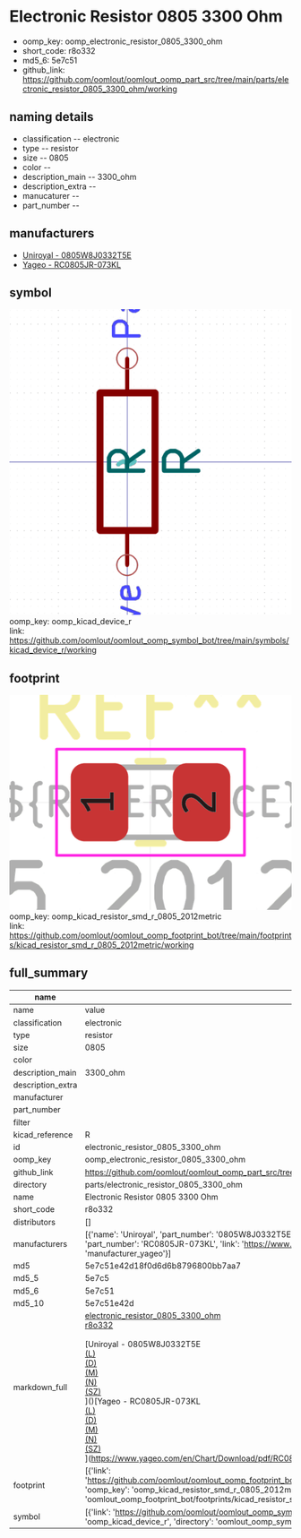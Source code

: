 # Electronic Resistor 0805 3300 Ohm

  
* oomp_key: oomp_electronic_resistor_0805_3300_ohm 
* short_code: r8o332
* md5_6: 5e7c51  
* github_link: https://github.com/oomlout/oomlout_oomp_part_src/tree/main/parts/electronic_resistor_0805_3300_ohm/working  
## naming details
* classification -- electronic
* type -- resistor
* size -- 0805
* color -- 
* description_main -- 3300_ohm
* description_extra -- 
* manucaturer -- 
* part_number -- 


## manufacturers
* [Uniroyal - 0805W8J0332T5E]()  
* [Yageo - RC0805JR-073KL](https://www.yageo.com/en/Chart/Download/pdf/RC0805JR-073KL)  

## symbol

![](symbol/0/working/working_600.png)  
oomp_key: oomp_kicad_device_r  
link: https://github.com/oomlout/oomlout_oomp_symbol_bot/tree/main/symbols/kicad_device_r/working  

## footprint

![](footprint/0/working/working_600.png)  
oomp_key: oomp_kicad_resistor_smd_r_0805_2012metric  
link: https://github.com/oomlout/oomlout_oomp_footprint_bot/tree/main/footprints/kicad_resistor_smd_r_0805_2012metric/working  

## full_summary
| name | value | 
| --- | --- | 
| name | value | 
| classification | electronic | 
| type | resistor | 
| size | 0805 | 
| color |  | 
| description_main | 3300_ohm | 
| description_extra |  | 
| manufacturer |  | 
| part_number |  | 
| filter |  | 
| kicad_reference | R | 
| id | electronic_resistor_0805_3300_ohm | 
| oomp_key | oomp_electronic_resistor_0805_3300_ohm | 
| github_link | https://github.com/oomlout/oomlout_oomp_part_src/tree/main/parts/electronic_resistor_0805_3300_ohm/working | 
| directory | parts/electronic_resistor_0805_3300_ohm | 
| name | Electronic Resistor 0805 3300 Ohm | 
| short_code | r8o332 | 
| distributors | [] | 
| manufacturers | [{'name': 'Uniroyal', 'part_number': '0805W8J0332T5E', 'link': '', 'id': 'manufacturer_uniroyal'}, {'name': 'Yageo', 'part_number': 'RC0805JR-073KL', 'link': 'https://www.yageo.com/en/Chart/Download/pdf/RC0805JR-073KL', 'id': 'manufacturer_yageo'}] | 
| md5 | 5e7c51e42d18f0d6d6b8796800bb7aa7 | 
| md5_5 | 5e7c5 | 
| md5_6 | 5e7c51 | 
| md5_10 | 5e7c51e42d | 
| markdown_full | [electronic_resistor_0805_3300_ohm](https://github.com/oomlout/oomlout_oomp_part_src/tree/main/parts/electronic_resistor_0805_3300_ohm/working)<br>[r8o332](https://github.com/oomlout/oomlout_oomp_part_src/tree/main/parts/electronic_resistor_0805_3300_ohm/working)<br><br>[Uniroyal - 0805W8J0332T5E<br>[(L)<br>](https://www.lcsc.com/search?q=0805W8J0332T5E)[(D)<br>](https://www.digikey.com/en/products?,keywords=0805W8J0332T5E)[(M)<br>](https://www.mouser.com/Search/Refine?Keyword=0805W8J0332T5E)[(N)<br>](https://www.newark.com/search?st=0805W8J0332T5E)[(SZ)<br>](https://so.szlcsc.com/global.html?k=0805W8J0332T5E)]()[Yageo - RC0805JR-073KL<br>[(L)<br>](https://www.lcsc.com/search?q=RC0805JR-073KL)[(D)<br>](https://www.digikey.com/en/products?,keywords=RC0805JR-073KL)[(M)<br>](https://www.mouser.com/Search/Refine?Keyword=RC0805JR-073KL)[(N)<br>](https://www.newark.com/search?st=RC0805JR-073KL)[(SZ)<br>](https://so.szlcsc.com/global.html?k=RC0805JR-073KL)](https://www.yageo.com/en/Chart/Download/pdf/RC0805JR-073KL) | 
| footprint | [{'link': 'https://github.com/oomlout/oomlout_oomp_footprint_bot/tree/main/foootprntss/kicad_resistor_smd_r_0805_2012metric', 'oomp_key': 'oomp_kicad_resistor_smd_r_0805_2012metric', 'directory': 'oomlout_oomp_footprint_bot/footprints/kicad_resistor_smd_r_0805_2012metric//working/working.kicad_mod'}] | 
| symbol | [{'link': 'https://github.com/oomlout/oomlout_oomp_symbol_bot/tree/main/symbols/kicad_device_r', 'oomp_key': 'oomp_kicad_device_r', 'directory': 'oomlout_oomp_symbol_bot/symbols/kicad_device_r//working/working.kicad_sym'}] | 
